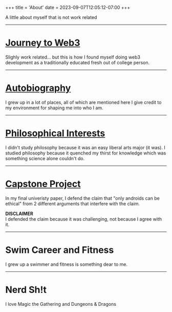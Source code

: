 +++
title = 'About'
date = 2023-09-07T12:05:12-07:00
+++

A little about myself that is not work related

----

# [Journey to Web3](../about/journey)
Slighly work related... but this is how I found myself doing web3 
development as a traditionally educated fresh out of college person.

----

# [Autobiography](../about/autobiography)
I grew up in a lot of places, all of which are mentioned here I give
credit to my environment for shaping me into who I am.

----

# [Philosophical Interests](../about/philosophical-interests)
I didn't study philosophy because it was an easy liberal arts major 
(it was). I studied philosophy because it quenched my thirst for 
knowledge which was something science alone couldn't do.

----

# [Capstone Project](/capstone.pdf)
In my final univeristy paper, I defend the claim that 
"only androids can be ethical" from 2 different arguments that interfere
with the claim.  

**DISCLAIMER**  
I defended the claim because it was challenging, not because I agree with it.

---- 

# Swim Career and Fitness
I grew up a swimmer and fitness is something dear to me.

---- 

# Nerd Sh!t
I love Magic the Gathering and Dungeons & Dragons

